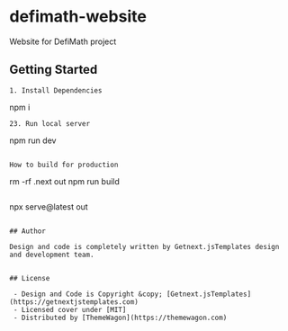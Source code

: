 # defimath-website
Website for DefiMath project

 
## Getting Started
```
1. Install Dependencies
```
npm i
```
23. Run local server
```
npm run dev
```

How to build for production
```
rm -rf .next out
npm run build
```
```
npx serve@latest out
```

## Author

Design and code is completely written by Getnext.jsTemplates design and development team.  


## License

 - Design and Code is Copyright &copy; [Getnext.jsTemplates](https://getnextjstemplates.com)
 - Licensed cover under [MIT]
 - Distributed by [ThemeWagon](https://themewagon.com)


